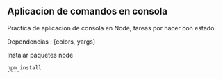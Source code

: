 ## Aplicacion de comandos en consola


Practica de aplicacion de consola en Node, tareas por hacer con estado.



Dependencias : [colors, yargs]


Instalar paquetes node 

`````
npm install
````